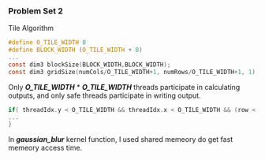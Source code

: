 ### Problem Set 2
Tile Algorithm 

```c
#define O_TILE_WIDTH 8
#define BLOCK_WIDTH (O_TILE_WIDTH + 8)
...
const dim3 blockSize(BLOCK_WIDTH,BLOCK_WIDTH);
const dim3 gridSize(numCols/O_TILE_WIDTH+1, numRows/O_TILE_WIDTH+1, 1);
```

Only ***O_TILE_WIDTH*** \* ***O_TILE_WIDTH*** threads participate in calculating outputs,
and only safe threads participate in writing output.
```c
if( threadIdx.y < O_TILE_WIDTH && threadIdx.x < O_TILE_WIDTH && (row < numRows) && (col < numCols) ){
...
}
```
In ***gaussian_blur*** kernel function, I used shared memeory do get fast memeory access time.
